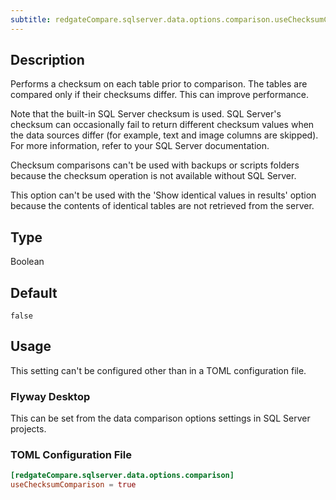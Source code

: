 ```yaml
---
subtitle: redgateCompare.sqlserver.data.options.comparison.useChecksumComparison
---
```


## Description

Performs a checksum on each table prior to comparison. The tables are compared only if their checksums differ. This can improve performance.

Note that the built-in SQL Server checksum is used. SQL Server's checksum can occasionally fail to return different checksum values when the data sources differ (for example, text and image columns are skipped). For more information, refer to your SQL Server documentation.

Checksum comparisons can't be used with backups or scripts folders because the checksum operation is not available without SQL Server.

This option can't be used with the 'Show identical values in results' option because the contents of identical tables are not retrieved from the server.

## Type

Boolean

## Default

`false`

## Usage

This setting can't be configured other than in a TOML configuration file.

### Flyway Desktop

This can be set from the data comparison options settings in SQL Server projects.

### TOML Configuration File

```toml
[redgateCompare.sqlserver.data.options.comparison]
useChecksumComparison = true
```
